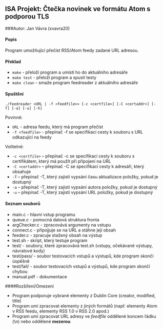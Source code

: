 ## ISA Projekt: Čtečka novinek ve formátu Atom s podporou TLS
###Autor: Jan Vávra (xvavra20)

#### Popis
Program umožňující přečíst RSS/Atom feedy zadané URL adresou.

#### Překlad
+ `make` - přeloží program a umístí ho do aktuálního adresáře
+ `make test` - přeloží program a spustí testy
+ `make clean` - smaže program feedreader z aktuálního adresáře

#### Spuštění 
```
./feedreader <URL | -f <feedfile>> [-c <certfile>] [-C <certaddr>] [-T] [-a] [-u] [-h]
```
Povinné:
+ `URL` - adresa feedu, který má program přečíst
+ `-f <feedfile>` - přepínač -f se specifikací cesty k souboru s URL odkazující na feedy

Volitelné:
+ `-c <certfile>` – přepínač -c se specifikací cesty k souboru s certifikátem, který má použít při připojení na
  URL
+ `-C <certaddr>` – přepínač -C se specifikací cesty k adresáři, který obsahuje
+ `-T` – přepínač -T, který zajistí vypsání času aktualizace položky, pokud je dostupný
+ `-a` – přepínač -T, který zajistí vypsání autora položky, pokud je dostupný
+ `-u` – přepínač -T, který zajistí vypsání URL položky, pokud je dostupný

#### Seznam souborů
+ main.c - hlavní vstup programu
+ queue.c - pomocná datová struktura fronta
+ argChecker.c - zpracovává argumenty na vstupu
+ connect.c - připojjuje se na URL a stáhne její obsah
+ feeder.c - zpracuje stažený obsah na výstup
+ test.sh - skript, který testuje program
+ test/ - soubory, které zpracovává test.sh (vstupy, očekávané výstupy, návratové kody)
+ test/pass/ - soubor testovacích vstupů a výstupů, kde program skončí úspěšně
+ test/fail/ - soubor testovacích vstupů a výstupů, kde program skončí chybou
+ manual.pdf - dokumentace

####Rozšíření/Omezení
+ Program podporuje vybrané elementy z Dublin Core (creator, modified, title)
+ Program umí zpracovat elementy z jiných formátů (např. elementy Atom v RSS feedu, elementy RSS 1.0 v RSS 2.0 apod.)
+ Program umí zpracovat URL adresy ve *feedfile* oddělené koncem řádku (\n) nebo oddělené **mezerou**
